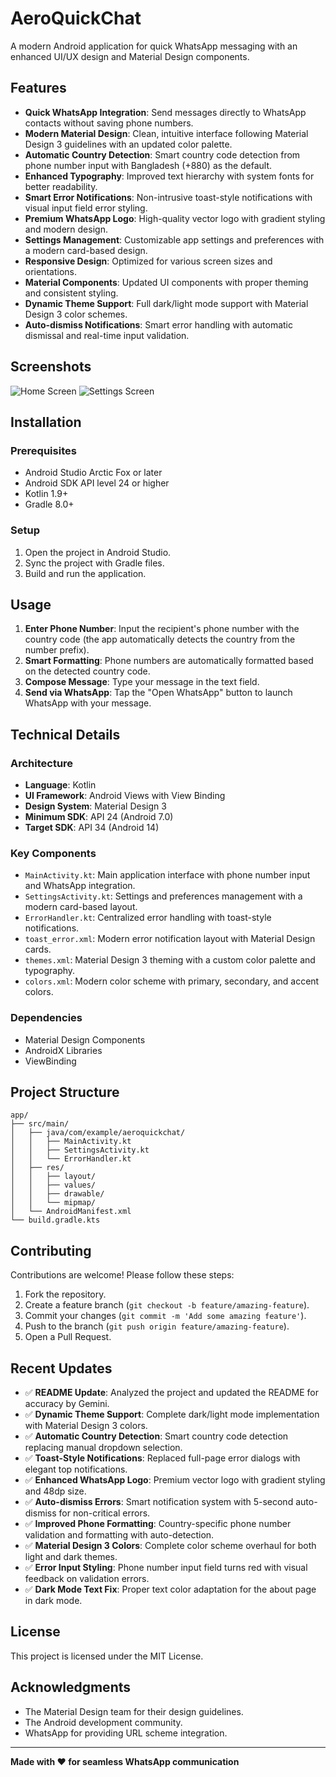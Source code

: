 # AeroQuickChat

A modern Android application for quick WhatsApp messaging with an enhanced UI/UX design and Material Design components.

## Features

- **Quick WhatsApp Integration**: Send messages directly to WhatsApp contacts without saving phone numbers.
- **Modern Material Design**: Clean, intuitive interface following Material Design 3 guidelines with an updated color palette.
- **Automatic Country Detection**: Smart country code detection from phone number input with Bangladesh (+880) as the default.
- **Enhanced Typography**: Improved text hierarchy with system fonts for better readability.
- **Smart Error Notifications**: Non-intrusive toast-style notifications with visual input field error styling.
- **Premium WhatsApp Logo**: High-quality vector logo with gradient styling and modern design.
- **Settings Management**: Customizable app settings and preferences with a modern card-based design.
- **Responsive Design**: Optimized for various screen sizes and orientations.
- **Material Components**: Updated UI components with proper theming and consistent styling.
- **Dynamic Theme Support**: Full dark/light mode support with Material Design 3 color schemes.
- **Auto-dismiss Notifications**: Smart error handling with automatic dismissal and real-time input validation.

## Screenshots

![Home Screen](screenshots/homescreen.jpg)
![Settings Screen](screenshots/settings.jpg)

## Installation

### Prerequisites

- Android Studio Arctic Fox or later
- Android SDK API level 24 or higher
- Kotlin 1.9+
- Gradle 8.0+

### Setup

1. Open the project in Android Studio.
2. Sync the project with Gradle files.
3. Build and run the application.

## Usage

1. **Enter Phone Number**: Input the recipient's phone number with the country code (the app automatically detects the country from the number prefix).
2. **Smart Formatting**: Phone numbers are automatically formatted based on the detected country code.
3. **Compose Message**: Type your message in the text field.
4. **Send via WhatsApp**: Tap the "Open WhatsApp" button to launch WhatsApp with your message.

## Technical Details

### Architecture

- **Language**: Kotlin
- **UI Framework**: Android Views with View Binding
- **Design System**: Material Design 3
- **Minimum SDK**: API 24 (Android 7.0)
- **Target SDK**: API 34 (Android 14)

### Key Components

- `MainActivity.kt`: Main application interface with phone number input and WhatsApp integration.
- `SettingsActivity.kt`: Settings and preferences management with a modern card-based layout.
- `ErrorHandler.kt`: Centralized error handling with toast-style notifications.
- `toast_error.xml`: Modern error notification layout with Material Design cards.
- `themes.xml`: Material Design 3 theming with a custom color palette and typography.
- `colors.xml`: Modern color scheme with primary, secondary, and accent colors.

### Dependencies

- Material Design Components
- AndroidX Libraries
- ViewBinding

## Project Structure

```
app/
├── src/main/
│   ├── java/com/example/aeroquickchat/
│   │   ├── MainActivity.kt
│   │   ├── SettingsActivity.kt
│   │   └── ErrorHandler.kt
│   ├── res/
│   │   ├── layout/
│   │   ├── values/
│   │   ├── drawable/
│   │   └── mipmap/
│   └── AndroidManifest.xml
└── build.gradle.kts
```

## Contributing

Contributions are welcome! Please follow these steps:
1. Fork the repository.
2. Create a feature branch (`git checkout -b feature/amazing-feature`).
3. Commit your changes (`git commit -m 'Add some amazing feature'`).
4. Push to the branch (`git push origin feature/amazing-feature`).
5. Open a Pull Request.

## Recent Updates

- ✅ **README Update**: Analyzed the project and updated the README for accuracy by Gemini.
- ✅ **Dynamic Theme Support**: Complete dark/light mode implementation with Material Design 3 colors.
- ✅ **Automatic Country Detection**: Smart country code detection replacing manual dropdown selection.
- ✅ **Toast-Style Notifications**: Replaced full-page error dialogs with elegant top notifications.
- ✅ **Enhanced WhatsApp Logo**: Premium vector logo with gradient styling and 48dp size.
- ✅ **Auto-dismiss Errors**: Smart notification system with 5-second auto-dismiss for non-critical errors.
- ✅ **Improved Phone Formatting**: Country-specific phone number validation and formatting with auto-detection.
- ✅ **Material Design 3 Colors**: Complete color scheme overhaul for both light and dark themes.
- ✅ **Error Input Styling**: Phone number input field turns red with visual feedback on validation errors.
- ✅ **Dark Mode Text Fix**: Proper text color adaptation for the about page in dark mode.

## License

This project is licensed under the MIT License.

## Acknowledgments

- The Material Design team for their design guidelines.
- The Android development community.
- WhatsApp for providing URL scheme integration.

---

**Made with ❤️ for seamless WhatsApp communication**
